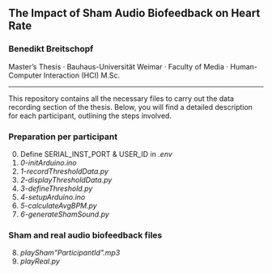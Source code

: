 ## The Impact of Sham Audio Biofeedback on Heart Rate
### Benedikt Breitschopf

Master’s Thesis · Bauhaus-Universität Weimar · Faculty of Media · Human-Computer Interaction (HCI) M.Sc.

---

This repository contains all the necessary files to carry out the data recording section of the thesis. Below, you will find a detailed description for each participant, outlining the steps involved.

### Preparation per participant


0. Define SERIAL_INST_PORT & USER_ID in *.env*
1. *0-initArduino.ino*
2. *1-recordThresholdData.py*
3. *2-displayThresholdData.py*
4. *3-defineThreshold.py*
5. *4-setupArduino.ino*
6. *5-calculateAvgBPM.py*
7. *6-generateShamSound.py*

### Sham and real audio biofeedback files
8. *playSham"ParticipantId".mp3*
9. *playReal.py*

